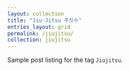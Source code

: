 ```yaml
---
layout: collection
title: "Jiu-Jitsu 주짓수"
entries_layout: grid
permalink: /jiujitsu/
collection: jiujitsu
---
```


Sample post listing for the tag `Jiujitsu`.
